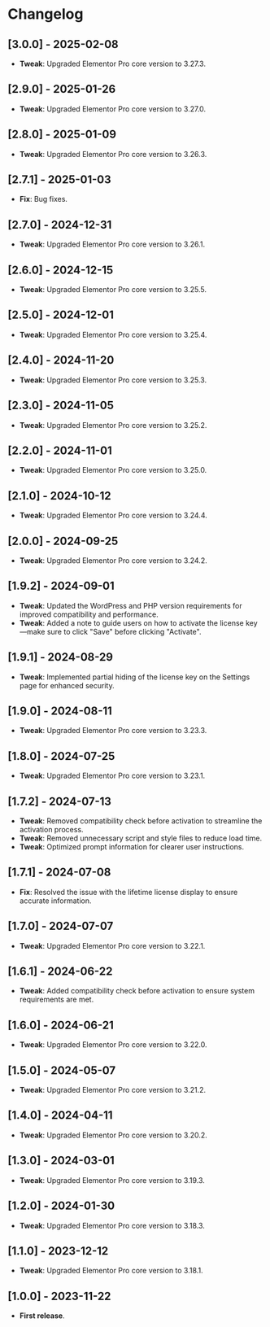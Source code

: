 # Changelog

## [3.0.0] - 2025-02-08
- **Tweak**: Upgraded Elementor Pro core version to 3.27.3.

## [2.9.0] - 2025-01-26
- **Tweak**: Upgraded Elementor Pro core version to 3.27.0.

## [2.8.0] - 2025-01-09
- **Tweak**: Upgraded Elementor Pro core version to 3.26.3.

## [2.7.1] - 2025-01-03
- **Fix**: Bug fixes.

## [2.7.0] - 2024-12-31
- **Tweak**: Upgraded Elementor Pro core version to 3.26.1.

## [2.6.0] - 2024-12-15
- **Tweak**: Upgraded Elementor Pro core version to 3.25.5.

## [2.5.0] - 2024-12-01
- **Tweak**: Upgraded Elementor Pro core version to 3.25.4.

## [2.4.0] - 2024-11-20
- **Tweak**: Upgraded Elementor Pro core version to 3.25.3.

## [2.3.0] - 2024-11-05
- **Tweak**: Upgraded Elementor Pro core version to 3.25.2.

## [2.2.0] - 2024-11-01
- **Tweak**: Upgraded Elementor Pro core version to 3.25.0.

## [2.1.0] - 2024-10-12
- **Tweak**: Upgraded Elementor Pro core version to 3.24.4.

## [2.0.0] - 2024-09-25
- **Tweak**: Upgraded Elementor Pro core version to 3.24.2.

## [1.9.2] - 2024-09-01
- **Tweak**: Updated the WordPress and PHP version requirements for improved compatibility and performance.
- **Tweak**: Added a note to guide users on how to activate the license key—make sure to click "Save" before clicking "Activate".

## [1.9.1] - 2024-08-29
- **Tweak**: Implemented partial hiding of the license key on the Settings page for enhanced security.

## [1.9.0] - 2024-08-11
- **Tweak**: Upgraded Elementor Pro core version to 3.23.3.

## [1.8.0] - 2024-07-25
- **Tweak**: Upgraded Elementor Pro core version to 3.23.1.

## [1.7.2] - 2024-07-13
- **Tweak**: Removed compatibility check before activation to streamline the activation process.
- **Tweak**: Removed unnecessary script and style files to reduce load time.
- **Tweak**: Optimized prompt information for clearer user instructions.

## [1.7.1] - 2024-07-08
- **Fix**: Resolved the issue with the lifetime license display to ensure accurate information.

## [1.7.0] - 2024-07-07
- **Tweak**: Upgraded Elementor Pro core version to 3.22.1.

## [1.6.1] - 2024-06-22
- **Tweak**: Added compatibility check before activation to ensure system requirements are met.

## [1.6.0] - 2024-06-21
- **Tweak**: Upgraded Elementor Pro core version to 3.22.0.

## [1.5.0] - 2024-05-07
- **Tweak**: Upgraded Elementor Pro core version to 3.21.2.

## [1.4.0] - 2024-04-11
- **Tweak**: Upgraded Elementor Pro core version to 3.20.2.

## [1.3.0] - 2024-03-01
- **Tweak**: Upgraded Elementor Pro core version to 3.19.3.

## [1.2.0] - 2024-01-30
- **Tweak**: Upgraded Elementor Pro core version to 3.18.3.

## [1.1.0] - 2023-12-12
- **Tweak**: Upgraded Elementor Pro core version to 3.18.1.

## [1.0.0] - 2023-11-22
- **First release**.

